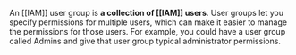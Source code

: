 An [[IAM]] user group is **a collection of [[IAM]] users**. User groups let you specify permissions for multiple users, which can make it easier to manage the permissions for those users. For example, you could have a user group called Admins and give that user group typical administrator permissions.
